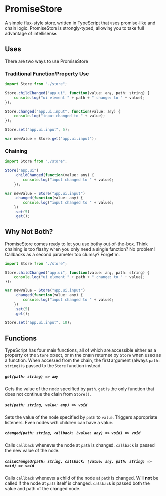 # PromiseStore
A simple flux-style store, written in TypeScript that uses promise-like and chain logic.  PromiseStore is strongly-typed, allowing you to take full advantage of intellisense.

## Uses
There are two ways to use PromiseStore

### Traditional Function/Property Use

```javascript
import Store from "./store";

Store.childChanged("app.ui", function(value: any, path: string) {
    console.log("ui element " + path + " changed to " + value);
});

Store.changed("app.ui.input", function(value: any) {
    console.log("input changed to " + value);
});

Store.set("app.ui.input", 5);

var newValue = Store.get("app.ui.input");
```

### Chaining

```javascript
import Store from "./store";

Store("app.ui")
    .childChanged(function(value: any) {
        console.log("input changed to " + value);
    });

var newValue = Store("app.ui.input")
    .changed(function(value: any) {
        console.log("input changed to " + value);
    })
    .set(5)
    .get();
```

## Why Not Both?
PromiseStore comes ready to let you use bothy out-of-the-box.  Think chaining is too flashy when you only need a single function?  No problem!  Callbacks as a second parameter too clumsy?  Forget'm.

```javascript
import Store from "./store";

Store.childChanged("app.ui", function(value: any, path: string) {
    console.log("ui element " + path + " changed to " + value);
});

var newValue = Store("app.ui.input")
    .changed(function(value: any) {
        console.log("input changed to " + value);
    })
    .set(5)
    .get();

Store.set("app.ui.input", 10);
```

## Functions
TypeScript has four main functions, all of which are accessible either as a property of the `Store` object, or in the chain returned by `Store` when used as a function.  When accessed from the chain, the first argument (always `path: string`) is passed to the `Store` function instead.

##### `get(path: string) => any`
Gets the value of the node specified by `path`.  `get` is the only function that does not continue the chain from `Store()`.

##### `set(path: string, value: any) => void`
Sets the value of the node specified by `path` to `value`.  Triggers appropriate listeners.  Even nodes with children can have a value.

##### `changed(path: string, callback: (value: any) => void) => void`
Calls `callback` whenever the node at `path` is changed.  `callback` is passed the new value of the node.

##### `childChanged(path: string, callback: (value: any, path: string) => void) => void`
Calls `callback` whenever a child of the node at `path` is changed.  Will **not** be called if the node at `path` itself is changed.  `callback` is passed both the value and path of the changed node.
